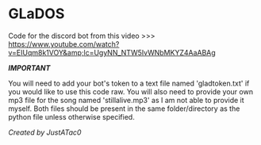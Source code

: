 # GLaDOS
Code for the discord bot from this video >>> https://www.youtube.com/watch?v=EIUqm8k1VOY&amp;lc=UgyNN_NTW5IvWNbMKYZ4AaABAg

***IMPORTANT*** 

You will need to add your bot's token to a text file named 'gladtoken.txt' if you would like to use this code raw. You will also need to provide your own mp3 file for the song named 'stillalive.mp3' as I am not able to provide it myself. Both files should be present in the same folder/directory as the python file unless otherwise specified. 

*Created by JustATac0*
